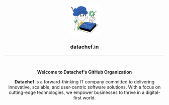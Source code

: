 <!-- PROJECT LOGO -->
<p align="center">
  <img src="logo.jpg" width="100" height="100" alt="Logo" style="border-radius: 12px">
</p>

<h3 align="center">datachef.in</h3>

---

<div align="center">
    <br />
  <p>
    <strong>Welcome to Datachef's GitHub Organization</strong>
  </p>
  <p>
    <strong>Datachef</strong> is a forward-thinking IT company committed to delivering innovative, scalable, and user-centric software solutions. With a focus on cutting-edge technologies, we empower businesses to thrive in a digital-first world.
  </p>
</div>

